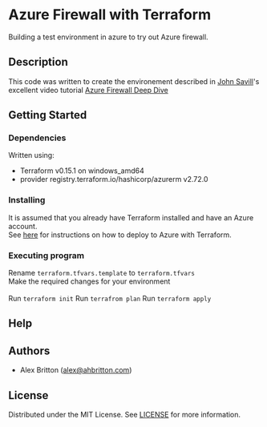 # Azure Firewall with Terraform

Building a test environment in azure to try out Azure firewall.

## Description

This code was written to create the environement described in [John Savill](https://twitter.com/NTFAQGuy)'s excellent video tutorial [Azure Firewall Deep Dive](https://www.youtube.com/watch?v=JiUerkqyW0g)

## Getting Started

### Dependencies

Written using:
+ Terraform v0.15.1 on windows_amd64
+ provider registry.terraform.io/hashicorp/azurerm v2.72.0

### Installing

It is assumed that you already have Terraform installed and have an Azure account.\
See [here](https://docs.microsoft.com/en-us/azure/developer/terraform/get-started-windows-powershell?tabs=bash) for instructions on how to deploy to Azure with Terraform.

### Executing program

Rename `terraform.tfvars.template` to `terraform.tfvars`\
Make the required changes for your environment\
\
Run `terraform init`
Run `terrafrom plan`
Run `terraform apply`

## Help

## Authors

+ Alex Britton (alex@ahbritton.com)

## License

Distributed under the MIT License. See [LICENSE](https://choosealicense.com/licenses/mit/) for more information.